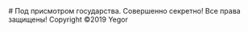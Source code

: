 <!DOCTYPE html>
<html lang="ru">
<head>
  <meta charset="UTF-8">
  <meta name="viewport" content="width=device-width, initial-scale=1.0">
  <meta http-equiv="X-UA-Compatible" content="ie=edge">
  <title>Copyright</title>
</head>
<body>
  # Под присмотром государства. Совершенно секретно! Все права защищены! Copyright ©2019 Yegor
</body>
</html>
